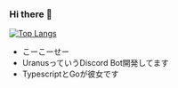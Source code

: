 ### Hi there 👋

[![Top Langs](https://github-readme-stats.vercel.app/api/top-langs/?username={名前}
)](https://github.com/anuraghazra/github-readme-stats)

- こーこーせー
- UranusっていうDiscord Bot開発してます
- TypescriptとGoが彼女です
